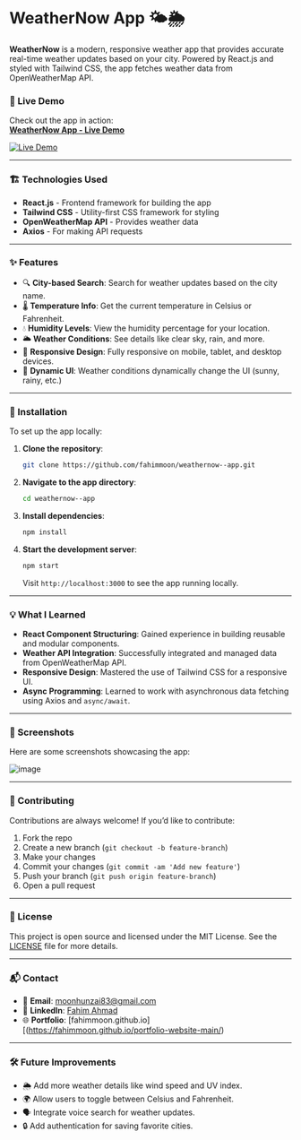 # WeatherNow App 🌤️🌦️

**WeatherNow** is a modern, responsive weather app that provides accurate real-time weather updates based on your city. Powered by React.js and styled with Tailwind CSS, the app fetches weather data from OpenWeatherMap API.

### 🚀 Live Demo

Check out the app in action:  
[**WeatherNow App - Live Demo**](https://fahimmoon.github.io/weathernow--app/)

[![Live Demo](https://img.shields.io/badge/Live%20Demo-Available-brightgreen)](https://fahimmoon.github.io/weathernow--app/)

---

### 🏗️ Technologies Used

- **React.js** - Frontend framework for building the app
- **Tailwind CSS** - Utility-first CSS framework for styling
- **OpenWeatherMap API** - Provides weather data
- **Axios** - For making API requests

---

### ✨ Features

- 🔍 **City-based Search**: Search for weather updates based on the city name.
- 🌡️ **Temperature Info**: Get the current temperature in Celsius or Fahrenheit.
- 💧 **Humidity Levels**: View the humidity percentage for your location.
- 🌥️ **Weather Conditions**: See details like clear sky, rain, and more.
- 📱 **Responsive Design**: Fully responsive on mobile, tablet, and desktop devices.
- 🌈 **Dynamic UI**: Weather conditions dynamically change the UI (sunny, rainy, etc.)

---

### 🔧 Installation

To set up the app locally:

1. **Clone the repository**:

    ```bash
    git clone https://github.com/fahimmoon/weathernow--app.git
    ```

2. **Navigate to the app directory**:

    ```bash
    cd weathernow--app
    ```

3. **Install dependencies**:

    ```bash
    npm install
    ```

4. **Start the development server**:

    ```bash
    npm start
    ```

   Visit `http://localhost:3000` to see the app running locally.

---

### 💡 What I Learned

- **React Component Structuring**: Gained experience in building reusable and modular components.
- **Weather API Integration**: Successfully integrated and managed data from OpenWeatherMap API.
- **Responsive Design**: Mastered the use of Tailwind CSS for a responsive UI.
- **Async Programming**: Learned to work with asynchronous data fetching using Axios and `async/await`.

---

### 📸 Screenshots

Here are some screenshots showcasing the app:

![image](https://github.com/user-attachments/assets/02fef285-6d66-4731-8596-8911ab69db3e)


---

### 🤝 Contributing

Contributions are always welcome! If you’d like to contribute:

1. Fork the repo
2. Create a new branch (`git checkout -b feature-branch`)
3. Make your changes
4. Commit your changes (`git commit -am 'Add new feature'`)
5. Push your branch (`git push origin feature-branch`)
6. Open a pull request

---

### 📝 License

This project is open source and licensed under the MIT License. See the [LICENSE](LICENSE) file for more details.

---

### 📬 Contact

- 📧 **Email**: moonhunzai83@gmail.com
- 🔗 **LinkedIn**: [Fahim Ahmad](https://www.linkedin.com/in/fahim-ahmad-589a81246/)
- 🌐 **Portfolio**: [fahimmoon.github.io][(https://fahimmoon.github.io/portfolio-website-main/)

---

### 🛠️ Future Improvements

- 🌦️ Add more weather details like wind speed and UV index.
- 🌍 Allow users to toggle between Celsius and Fahrenheit.
- 🗣️ Integrate voice search for weather updates.
- 🔒 Add authentication for saving favorite cities.
